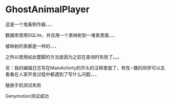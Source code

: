 # GhostAnimalPlayer
这是一个鬼畜制作器、、、

数据库使用SQLite，并且用一个表映射到一堆表里面、、、

被映射的表都是一样的、、、

之所以使用如此蹩脚的方法是因为之前在查询时失败了。。。


另：我的编辑日志写在MainActivity的开头的注释里面了，有性♂趣的同学可以去看看在人家开发过程中都遇到了写什么问题、、、


魅族手机测试失败

Genymotion测试成功
